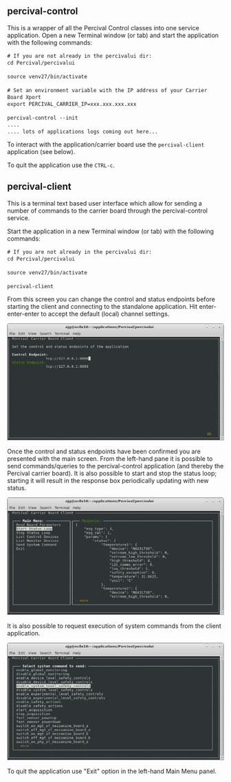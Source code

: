 percival-control
----------------

This is a wrapper of all the Percival Control classes into one service application. Open a new Terminal window (or tab)
and start the application with the following commands:

```
# If you are not already in the percivalui dir:
cd Percival/percivalui

source venv27/bin/activate

# Set an environment variable with the IP address of your Carrier Board Xport
export PERCIVAL_CARRIER_IP=xxx.xxx.xxx.xxx

percival-control --init
....
.... lots of applications logs coming out here...

```

To interact with the application/carrier board use the ```percival-client``` application (see below).

To quit the application use the ```CTRL-c```.

percival-client
---------------

This is a terminal text based user interface which allow for sending a number of commands to the carrier board through
the percival-control service.

Start the application in a new Terminal window (or tab) with the following commands:

```
# If you are not already in the percivalui dir:
cd Percival/percivalui

source venv27/bin/activate

percival-client
```

From this screen you can change the control and status endpoints before starting the client and connecting to the
standalone application. Hit enter-enter-enter to accept the default (local) channel settings.

![alt text](images/standalone_client_intro.png "Standalone Client Introduction")

Once the control and status endpoints have been confirmed you are presented with the main screen.  From the left-hand
pane it is possible to send commands/queries to the percival-control application (and thereby the Percival carrier board).
It is also possible to start and stop the status loop; starting it will result in the response box periodically updating
with new status.

![alt text](images/standalone_client_main1.png "Standalone Client Main")

It is also possible to request execution of system commands from the client application.

![alt text](images/standalone_client_main2.png "Standalone Client System Command")

To quit the application use "Exit" option in the left-hand Main Menu panel.
